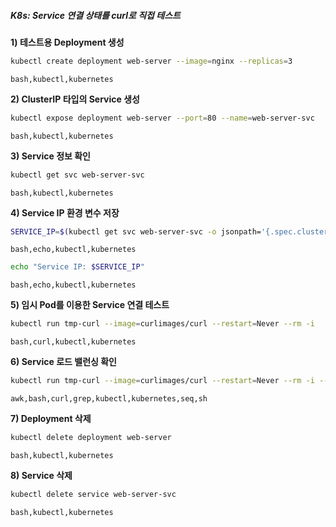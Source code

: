 ##### K8s: Service 연결 상태를 curl로 직접 테스트 #####

**1) 테스트용 Deployment 생성**
```bash
kubectl create deployment web-server --image=nginx --replicas=3
```
```tech
bash,kubectl,kubernetes
```

**2) ClusterIP 타입의 Service 생성**
```bash
kubectl expose deployment web-server --port=80 --name=web-server-svc
```
```tech
bash,kubectl,kubernetes
```

**3) Service 정보 확인**
```bash
kubectl get svc web-server-svc
```
```tech
bash,kubectl,kubernetes
```

**4) Service IP 환경 변수 저장**
```bash
SERVICE_IP=$(kubectl get svc web-server-svc -o jsonpath='{.spec.clusterIP}')
```
```tech
bash,echo,kubectl,kubernetes
```

```bash
echo "Service IP: $SERVICE_IP"
```
```tech
bash,echo,kubectl,kubernetes
```

**5) 임시 Pod를 이용한 Service 연결 테스트**
```bash
kubectl run tmp-curl --image=curlimages/curl --restart=Never --rm -i   --command -- curl http://$SERVICE_IP
```
```tech
bash,curl,kubectl,kubernetes
```

**6) Service 로드 밸런싱 확인**
```bash
kubectl run tmp-curl --image=curlimages/curl --restart=Never --rm -i --command -- sh -c "for i in \$(seq 1 10); do echo -n \"Request \$i: \"; curl -s --connect-timeout 1 http://$SERVICE_IP | grep -o 'Welcome to nginx\!'; sleep 1; done"
```
```tech
awk,bash,curl,grep,kubectl,kubernetes,seq,sh
```


**7) Deployment 삭제**
```bash
kubectl delete deployment web-server
```
```tech
bash,kubectl,kubernetes
```

**8) Service 삭제**
```bash
kubectl delete service web-server-svc
```
```tech
bash,kubectl,kubernetes
```
